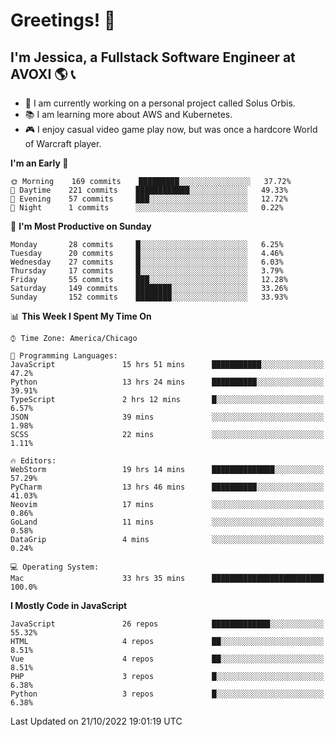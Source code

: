 # Greetings! 🧠

## I'm Jessica, a Fullstack Software Engineer at AVOXI 🌎 📞

- 🌟 I am currently working on a personal project called Solus Orbis.
- 📚 I am learning more about AWS and Kubernetes.
- 🎮 I enjoy casual video game play now, but was once a hardcore World of Warcraft player.

<!--START_SECTION:waka-->
**I'm an Early 🐤** 

```text
🌞 Morning    169 commits    █████████░░░░░░░░░░░░░░░░   37.72% 
🌆 Daytime    221 commits    ████████████░░░░░░░░░░░░░   49.33% 
🌃 Evening    57 commits     ███░░░░░░░░░░░░░░░░░░░░░░   12.72% 
🌙 Night      1 commits      ░░░░░░░░░░░░░░░░░░░░░░░░░   0.22%

```
📅 **I'm Most Productive on Sunday** 

```text
Monday       28 commits     █░░░░░░░░░░░░░░░░░░░░░░░░   6.25% 
Tuesday      20 commits     █░░░░░░░░░░░░░░░░░░░░░░░░   4.46% 
Wednesday    27 commits     █░░░░░░░░░░░░░░░░░░░░░░░░   6.03% 
Thursday     17 commits     █░░░░░░░░░░░░░░░░░░░░░░░░   3.79% 
Friday       55 commits     ███░░░░░░░░░░░░░░░░░░░░░░   12.28% 
Saturday     149 commits    ████████░░░░░░░░░░░░░░░░░   33.26% 
Sunday       152 commits    ████████░░░░░░░░░░░░░░░░░   33.93%

```


📊 **This Week I Spent My Time On** 

```text
⌚︎ Time Zone: America/Chicago

💬 Programming Languages: 
JavaScript               15 hrs 51 mins      ███████████░░░░░░░░░░░░░░   47.2% 
Python                   13 hrs 24 mins      ██████████░░░░░░░░░░░░░░░   39.91% 
TypeScript               2 hrs 12 mins       █░░░░░░░░░░░░░░░░░░░░░░░░   6.57% 
JSON                     39 mins             ░░░░░░░░░░░░░░░░░░░░░░░░░   1.98% 
SCSS                     22 mins             ░░░░░░░░░░░░░░░░░░░░░░░░░   1.11%

🔥 Editors: 
WebStorm                 19 hrs 14 mins      ██████████████░░░░░░░░░░░   57.29% 
PyCharm                  13 hrs 46 mins      ██████████░░░░░░░░░░░░░░░   41.03% 
Neovim                   17 mins             ░░░░░░░░░░░░░░░░░░░░░░░░░   0.86% 
GoLand                   11 mins             ░░░░░░░░░░░░░░░░░░░░░░░░░   0.58% 
DataGrip                 4 mins              ░░░░░░░░░░░░░░░░░░░░░░░░░   0.24%

💻 Operating System: 
Mac                      33 hrs 35 mins      █████████████████████████   100.0%

```

**I Mostly Code in JavaScript** 

```text
JavaScript               26 repos            █████████████░░░░░░░░░░░░   55.32% 
HTML                     4 repos             ██░░░░░░░░░░░░░░░░░░░░░░░   8.51% 
Vue                      4 repos             ██░░░░░░░░░░░░░░░░░░░░░░░   8.51% 
PHP                      3 repos             █░░░░░░░░░░░░░░░░░░░░░░░░   6.38% 
Python                   3 repos             █░░░░░░░░░░░░░░░░░░░░░░░░   6.38%

```



 Last Updated on 21/10/2022 19:01:19 UTC
<!--END_SECTION:waka-->

<!--
**jessikuh/jessikuh** is a ✨ _special_ ✨ repository because its `README.md` (this file) appears on your GitHub profile.

Here are some ideas to get you started:

- 🔭 I’m currently working on ...
- 🌱 I’m currently learning ...
- 👯 I’m looking to collaborate on ...
- 🤔 I’m looking for help with ...
- 💬 Ask me about ...
- 📫 How to reach me: ...
- 😄 Pronouns: ...
- ⚡ Fun fact: ...
-->
